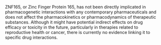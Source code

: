 ZNF165, or Zinc Finger Protein 165, has not been directly implicated in pharmacogenetic interactions with any contemporary pharmaceuticals and does not affect the pharmacokinetics or pharmacodynamics of therapeutic substances. Although it might have potential indirect effects on drug efficacy or toxicity in the future, particularly in therapies related to reproductive health or cancer, there is currently no evidence linking it to specific drug interactions.